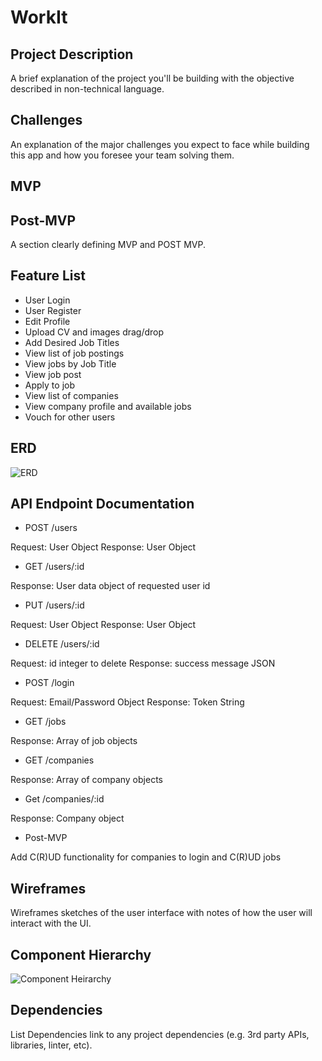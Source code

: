 # WorkIt

## Project Description
A brief explanation of the project you'll be building with the objective described in non-technical language.

## Challenges
An explanation of the major challenges you expect to face while building this app and how you foresee your team solving them.

## MVP

## Post-MVP

A section clearly defining MVP and POST MVP.

## Feature List

- User Login
- User Register
- Edit Profile
- Upload CV and images drag/drop
- Add Desired Job Titles
- View list of job postings
- View jobs by Job Title
- View job post
- Apply to job
- View list of companies
- View company profile and available jobs
- Vouch for other users

## ERD

![ERD](https://i.imgur.com/CC9dEOh.jpg)

## API Endpoint Documentation

- POST /users

Request: User Object
Response: User Object

- GET /users/:id

Response: User data object of requested user id

- PUT /users/:id

Request: User Object
Response: User Object

- DELETE /users/:id

Request: id integer to delete
Response: success message JSON

- POST /login

Request: Email/Password Object
Response: Token String

- GET /jobs

Response: Array of job objects

- GET /companies

Response: Array of company objects

- Get /companies/:id

Response: Company object

- Post-MVP

Add C(R)UD functionality for companies to login and C(R)UD jobs


## Wireframes

Wireframes sketches of the user interface with notes of how the user will interact with the UI.

## Component Hierarchy

![Component Heirarchy](https://i.imgur.com/nQnJwCO.jpg)

## Dependencies

List Dependencies link to any project dependencies (e.g. 3rd party APIs, libraries, linter, etc).
